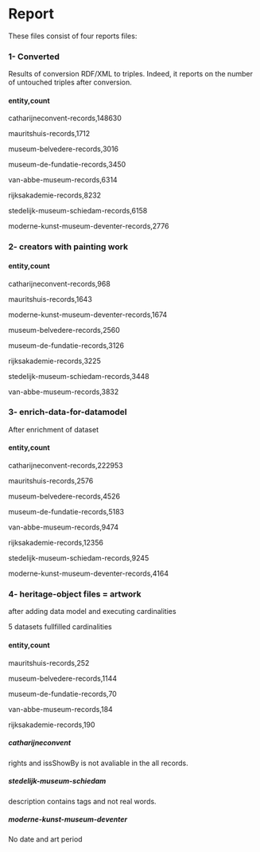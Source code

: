 # Report

These files consist of four reports files:

### 1- Converted

Results of conversion RDF/XML to triples. Indeed, it reports on the number of untouched triples after conversion.

#### entity,count

catharijneconvent-records,148630

mauritshuis-records,1712

museum-belvedere-records,3016

museum-de-fundatie-records,3450

van-abbe-museum-records,6314

rijksakademie-records,8232

stedelijk-museum-schiedam-records,6158

moderne-kunst-museum-deventer-records,2776

### 2- creators with painting work

#### entity,count

catharijneconvent-records,968

mauritshuis-records,1643

moderne-kunst-museum-deventer-records,1674

museum-belvedere-records,2560

museum-de-fundatie-records,3126

rijksakademie-records,3225

stedelijk-museum-schiedam-records,3448

van-abbe-museum-records,3832

### 3- enrich-data-for-datamodel

After enrichment of dataset

#### entity,count

catharijneconvent-records,222953

mauritshuis-records,2576

museum-belvedere-records,4526

museum-de-fundatie-records,5183

van-abbe-museum-records,9474

rijksakademie-records,12356

stedelijk-museum-schiedam-records,9245

moderne-kunst-museum-deventer-records,4164

### 4- heritage-object files = artwork

after adding data model and executing cardinalities

5 datasets fullfilled cardinalities

#### entity,count

mauritshuis-records,252

museum-belvedere-records,1144

museum-de-fundatie-records,70

van-abbe-museum-records,184

rijksakademie-records,190

##### catharijneconvent

rights and issShowBy is not avaliable in the all records.

##### stedelijk-museum-schiedam

description contains tags and not real words.

##### moderne-kunst-museum-deventer

No date and art period 






